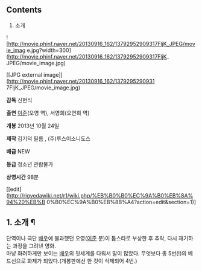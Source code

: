 ## Contents

    

1. 소개 

![http://movie.phinf.naver.net/20130916_162/13792952909317FljK_JPEG/movie_imag
e.jpg?width=300](http://movie.phinf.naver.net/20130916_162/13792952909317FljK_
JPEG/movie_image.jpg)

[[JPG external image]](http://movie.phinf.naver.net/20130916_162/1379295290931
7FljK_JPEG/movie_image.jpg)

**감독**
신현식

**출연**
[이준](%EC%9D%B4%EC%A4%80.md)(오영 역), 서영희(오연희 역)

**개봉**
2013년 10월 24일

**제작**
김기덕 필름 , (주)루스이소니도스

**배급**
NEW

**등급**
청소년 관람불가

**상영시간**
98분

[[edit](http://rigvedawiki.net/r1/wiki.php/%EB%B0%B0%EC%9A%B0%EB%8A%94%20%EB%B
0%B0%EC%9A%B0%EB%8B%A4?action=edit&section=1)]

## 1. 소개 ¶

단역이나 극단 [배우](%EB%B0%B0%EC%9A%B0.md)에 불과했던 오영([이준](%EC%9D%B4%EC%A4%80.md)
분)이 톱스타로 부상한 후 추락, 다시 재기하는 과정을 그려낸 영화.  
마냥 화려하게만 보이는 [배우](%EB%B0%B0%EC%9A%B0.md)의 뒷세계를 다뤄서 말이 많았다. 무엇보다 총 5번(!)의
베드신으로 화제가 되었다.(개봉판에선 한 컷이 삭제되어 4번.)

  

